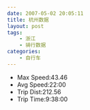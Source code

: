 ```yaml
---
date: 2007-05-02 20:05:11
title: 杭州数据
layout: post
tags:
    - 浙江
    - 骑行数据
categories:
    - 自行车
---
```

* Max Speed:43.46
* Avg Speed:22:00
* Trip Dist:212.56
* Trip Time:9:38:00
